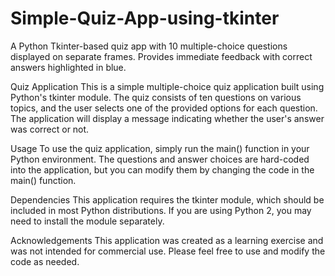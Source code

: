 # Simple-Quiz-App-using-tkinter
A Python Tkinter-based quiz app with 10 multiple-choice questions displayed on separate frames. Provides immediate feedback with correct answers highlighted in blue.

Quiz Application
This is a simple multiple-choice quiz application built using Python's tkinter module. The quiz consists of ten questions on various topics, and the user selects one of the provided options for each question. The application will display a message indicating whether the user's answer was correct or not.

Usage
To use the quiz application, simply run the main() function in your Python environment. The questions and answer choices are hard-coded into the application, but you can modify them by changing the code in the main() function.

Dependencies
This application requires the tkinter module, which should be included in most Python distributions. If you are using Python 2, you may need to install the module separately.

Acknowledgements
This application was created as a learning exercise and was not intended for commercial use. Please feel free to use and modify the code as needed.
